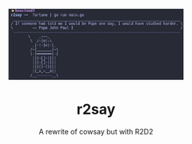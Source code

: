 <p align="center"><img src="https://github.com/nolimitcarter/r2say/blob/master/pics/image0.jpg" width="350px"></p>

<h1 align="center">r2say</h1>

<p align="center">A rewrite of cowsay but with R2D2
